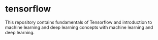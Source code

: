 # tensorflow
This repository contains fundamentals of Tensorflow and introduction to machine learning and deep learning concepts with machine learning and deep learning.
